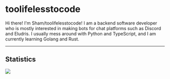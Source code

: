 # toolifelesstocode

Hi there! I'm Sham/toolifelesstocode! I am a backend software developer who is mostly interested in making bots for chat platforms such as Discord and Eludris. I usually mess around with Python and TypeScript, and I am currently learning Golang and Rust.

------------
## Statistics

![](https://github-readme-stats.vercel.app/api?username=toolifelesstocode&count_private=true&theme=midnight-purple&show_icons=true&hide_border=true)
